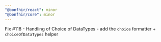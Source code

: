 ```yaml
---
"@bonfhir/react": minor
"@bonfhir/core": minor
---
```


Fix #118 - Handling of Choice of DataTypes - add the `choice` formatter + `choiceOfDataTypes` helper

